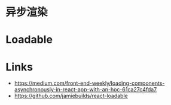 # 异步渲染

# Loadable

# Links

- https://medium.com/front-end-weekly/loading-components-asynchronously-in-react-app-with-an-hoc-61ca27c4fda7
- https://github.com/jamiebuilds/react-loadable
